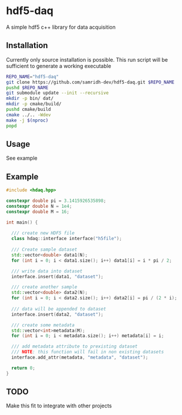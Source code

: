 # hdf5-daq
A simple hdf5 c++ library for data acquisition

## Installation
Currently only source installation is possible.
This run script will be sufficient to generate a working executable
```bash
REPO_NAME="hdf5-daq"
git clone https://github.com/samridh-dev/hdf5-daq.git $REPO_NAME
pushd $REPO_NAME
git submodule update --init --recursive
mkdir -p bin/ dat/
mkdir -p cmake/build/
pushd cmake/build
cmake ../.. -Wdev
make -j $(nproc)
popd
```

## Usage

See example

## Example
```cpp
#include <hdaq.hpp>

constexpr double pi = 3.1415926535898;
constexpr double N = 1e4;
constexpr double M = 16;

int main() {
  
  /// create new HDF5 file
  class hdaq::interface interface("h5file");
  
  /// Create sample dataset
  std::vector<double> data1(N);
  for (int i = 0; i < data1.size(); i++) data1[i] = i * pi / 2;

  /// write data into dataset
  interface.insert(data1, "dataset");

  /// create another sample
  std::vector<double> data2(N);
  for (int i = 0; i < data2.size(); i++) data2[i] = pi / (2 * i);
  
  /// data will be appended to dataset
  interface.insert(data2, "dataset");

  /// create some metadata
  std::vector<int>metadata(M);
  for (int i = 0; i < metadata.size(); i++) metadata[i] = i;

  /// add metadata attribute to prexisting dataset
  /// NOTE: this function will fail in non existing datasets
  interface.add_attr(metadata, "metadata", "dataset");

  return 0;
}
```

## TODO
Make this fit to integrate with other projects
